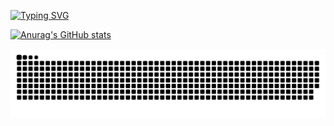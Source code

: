 <!-- ### Hi there 👋 -->
[![Typing SVG](https://readme-typing-svg.herokuapp.com?size=24&lines=zephyr-fun+says+hi)](https://git.io/typing-svg)

[![Anurag's GitHub stats](https://github-readme-stats.vercel.app/api?username=zephyr-fun)](https://github.com/anuraghazra/github-readme-stats)

![GitHub Snake Light](https://raw.githubusercontent.com/zephyr-fun/zephyr-fun/output/github-contribution-grid-snake.svg)
<!--
**zephyr-fun/zephyr-fun** is a ✨ _special_ ✨ repository because its `README.md` (this file) appears on your GitHub profile.

Here are some ideas to get you started:

- 🔭 I’m currently working on ...
- 🌱 I’m currently learning ...
- 👯 I’m looking to collaborate on ...
- 🤔 I’m looking for help with ...
- 💬 Ask me about ...
- 📫 How to reach me: ...
- 😄 Pronouns: ...
- ⚡ Fun fact: ...
-->
